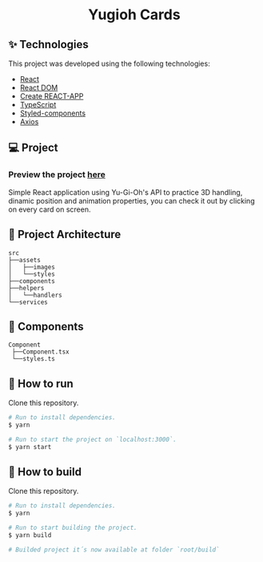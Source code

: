 <h1 align="center">Yugioh Cards</h1>

## ✨ Technologies

This project was developed using the following technologies:

- [React](https://reactjs.org/)
- [React DOM](https://pt-br.reactjs.org/docs/react-dom.html)
- [Create REACT-APP](https://github.com/facebook/create-react-app)
- [TypeScript](https://www.typescriptlang.org/)
- [Styled-components](https://www.styled-components.com/)
- [Axios](https://axios-http.com/docs/intro)

## 💻 Project

### Preview the project [here](yugioh-cards.vercel.app)

Simple React application using Yu-Gi-Oh's API to practice 3D handling, dinamic position and animation properties, you can check it out by clicking on every card on screen.

 ## 🔨 Project Architecture

 ```
 src
 ├──assets
 │   ├──images
 │   └──styles
 ├──components
 ├──helpers
 │   └──handlers
 └──services
 ```

 ## 🧪 Components

 ```
 Component
  ├──Component.tsx
  └──styles.ts
 ```

## 🚀 How to run

Clone this repository.
```bash
# Run to install dependencies.
$ yarn

# Run to start the project on `localhost:3000`.
$ yarn start
```

## 🚧 How to build

Clone this repository.
```bash
# Run to install dependencies.
$ yarn

# Run to start building the project.
$ yarn build

# Builded project it´s now available at folder `root/build`
```
